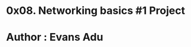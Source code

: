 0x08. Networking basics #1 Project
===========================================
Author : Evans Adu
===========================================
